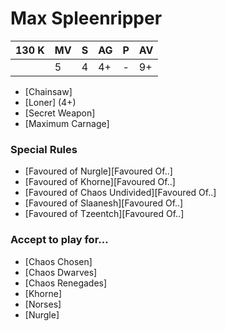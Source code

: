 # Max Spleenripper
| 130 K  | MV | S | AG | P | AV |
| --- | --- | --- | --- | --- | --- |
| | 5 | 4 | 4+ | - | 9+ |

* [Chainsaw]
* [Loner] (4+)
* [Secret Weapon]
* [Maximum Carnage]

### Special Rules
* [Favoured of Nurgle][Favoured Of..]
* [Favoured of Khorne][Favoured Of..]
* [Favoured of Chaos Undivided][Favoured Of..]
* [Favoured of Slaanesh][Favoured Of..]
* [Favoured of Tzeentch][Favoured Of..]

### Accept to play for...
* [Chaos Chosen]
* [Chaos Dwarves]
* [Chaos Renegades]
* [Khorne]
* [Norses]
* [Nurgle]

